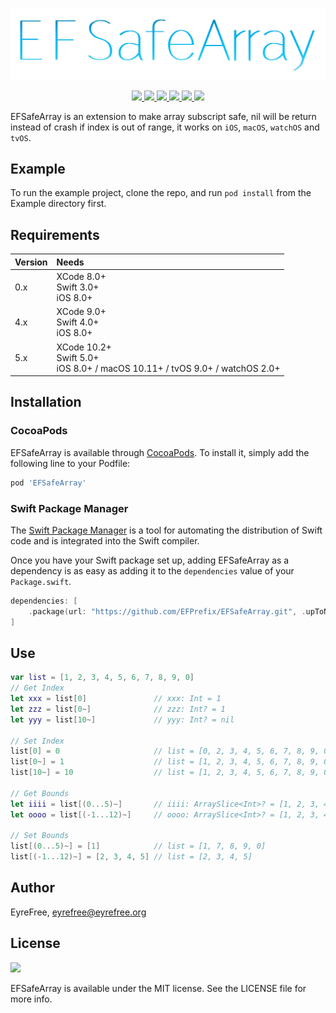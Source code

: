 ![](https://raw.githubusercontent.com/EFPrefix/EFSafeArray/master/Assets/EFSafeArray.png)

<p align="center">
    <a href="https://github.com/Carthage/Carthage/">
        <img src="https://img.shields.io/badge/Carthage-compatible-4BC51D.svg?style=flat">
    </a>
    <a href="https://swiftpackageindex.com/EFPrefix/EFSafeArray">
        <img src="https://img.shields.io/badge/SPM-ready-orange.svg">
    </a>
    <a href="http://cocoapods.org/pods/EFSafeArray">
    	<img src="https://img.shields.io/cocoapods/v/EFSafeArray.svg?style=flat">
    </a>
    <a href="http://cocoapods.org/pods/EFSafeArray">
    	<img src="https://img.shields.io/cocoapods/p/EFSafeArray.svg?style=flat">
    </a>
    <a href="https://github.com/apple/swift">
    	<img src="https://img.shields.io/badge/language-swift-orange.svg">
    </a>
    <a href="https://raw.githubusercontent.com/EFPrefix/EFSafeArray/master/LICENSE">
    	<img src="https://img.shields.io/cocoapods/l/EFSafeArray.svg?style=flat">
    </a>
</p>

EFSafeArray is an extension to make array subscript safe, nil will be return instead of crash if index is out of range, it works on `iOS`, `macOS`, `watchOS` and `tvOS`.

## Example

To run the example project, clone the repo, and run `pod install` from the Example directory first.

## Requirements

| Version | Needs                                                                           |
|:--------|:--------------------------------------------------------------------------------|
| 0.x     | XCode 8.0+<br>Swift 3.0+<br>iOS 8.0+                                            |
| 4.x     | XCode 9.0+<br>Swift 4.0+<br>iOS 8.0+                                            |
| 5.x     | XCode 10.2+<br>Swift 5.0+<br>iOS 8.0+ / macOS 10.11+ / tvOS 9.0+ / watchOS 2.0+ |

## Installation

### CocoaPods

EFSafeArray is available through [CocoaPods](http://cocoapods.org). To install it, simply add the following line to your Podfile:

```ruby
pod 'EFSafeArray'
```

### Swift Package Manager

The [Swift Package Manager](https://swift.org/package-manager/) is a tool for automating the distribution of Swift code and is integrated into the Swift compiler.

Once you have your Swift package set up, adding EFSafeArray as a dependency is as easy as adding it to the `dependencies` value of your `Package.swift`.

```swift
dependencies: [
    .package(url: "https://github.com/EFPrefix/EFSafeArray.git", .upToNextMinor(from: "5.1.4"))
]
```

## Use

```swift
var list = [1, 2, 3, 4, 5, 6, 7, 8, 9, 0]
// Get Index
let xxx = list[0]               // xxx: Int = 1
let zzz = list[0~]              // zzz: Int? = 1
let yyy = list[10~]             // yyy: Int? = nil

// Set Index
list[0] = 0                     // list = [0, 2, 3, 4, 5, 6, 7, 8, 9, 0]
list[0~] = 1                    // list = [1, 2, 3, 4, 5, 6, 7, 8, 9, 0]
list[10~] = 10                  // list = [1, 2, 3, 4, 5, 6, 7, 8, 9, 0]

// Get Bounds
let iiii = list[(0...5)~]       // iiii: ArraySlice<Int>? = [1, 2, 3, 4, 5, 6]
let oooo = list[(-1...12)~]     // oooo: ArraySlice<Int>? = [1, 2, 3, 4, 5, 6, 7, 8, 9, 0]

// Set Bounds
list[(0...5)~] = [1]            // list = [1, 7, 8, 9, 0]
list[(-1...12)~] = [2, 3, 4, 5] // list = [2, 3, 4, 5]
```

## Author

EyreFree, eyrefree@eyrefree.org

## License

![](https://upload.wikimedia.org/wikipedia/commons/thumb/f/f8/License_icon-mit-88x31-2.svg/128px-License_icon-mit-88x31-2.svg.png)

EFSafeArray is available under the MIT license. See the LICENSE file for more info.
